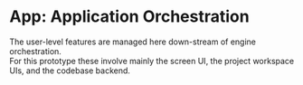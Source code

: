 # App: Application Orchestration

The user-level features are managed here down-stream of engine orchestration.  
For this prototype these involve mainly the screen UI, the project workspace UIs, and the codebase backend.
